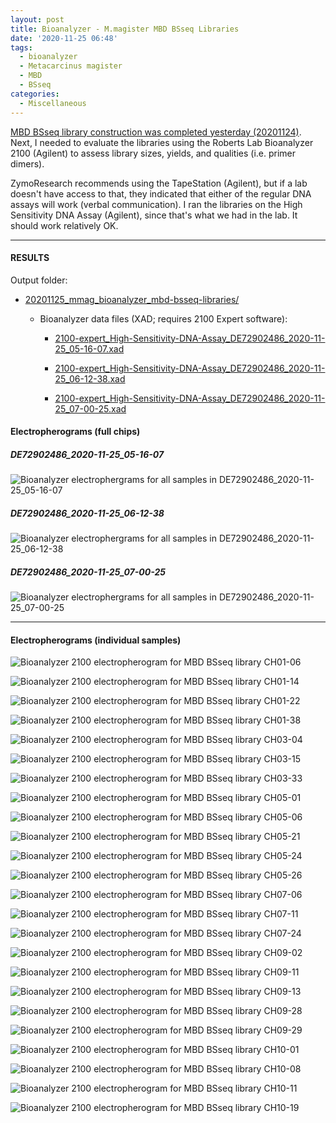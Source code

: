 ```yaml
---
layout: post
title: Bioanalyzer - M.magister MBD BSseq Libraries
date: '2020-11-25 06:48'
tags:
  - bioanalyzer
  - Metacarcinus magister
  - MBD
  - BSseq
categories:
  - Miscellaneous
---
```

[MBD BSseq library construction was completed yesterday (20201124)](https://robertslab.github.io/sams-notebook/2020/11/24/MBD-BSseq-Library-Prep-M.magister-MBD-selected-DNA-Using-Pico-Methyl-Seq-Kit.html). Next, I needed to evaluate the libraries using the Roberts Lab Bioanalyzer 2100 (Agilent) to assess library sizes, yields, and qualities (i.e. primer dimers).

ZymoResearch recommends using the TapeStation (Agilent), but if a lab doesn't have access to that, they indicated that either of the regular DNA assays will work (verbal communication). I ran the libraries on the High Sensitivity DNA Assay (Agilent), since that's what we had in the lab. It should work relatively OK.


---

#### RESULTS

Output folder:

- [20201125_mmag_bioanalyzer_mbd-bsseq-libraries/](https://gannet.fish.washington.edu/Atumefaciens/20201125_mmag_bioanalyzer_mbd-bsseq-libraries/)

  - Bioanalyzer data files (XAD; requires 2100 Expert software):

    - [2100-expert_High-Sensitivity-DNA-Assay_DE72902486_2020-11-25_05-16-07.xad](https://gannet.fish.washington.edu/Atumefaciens/20201125_mmag_bioanalyzer_mbd-bsseq-libraries/2100-expert_High-Sensitivity-DNA-Assay_DE72902486_2020-11-25_05-16-07.xad)    

    - [2100-expert_High-Sensitivity-DNA-Assay_DE72902486_2020-11-25_06-12-38.xad](https://gannet.fish.washington.edu/Atumefaciens/20201125_mmag_bioanalyzer_mbd-bsseq-libraries/2100-expert_High-Sensitivity-DNA-Assay_DE72902486_2020-11-25_06-12-38.xad)    

    - [2100-expert_High-Sensitivity-DNA-Assay_DE72902486_2020-11-25_07-00-25.xad](https://gannet.fish.washington.edu/Atumefaciens/20201125_mmag_bioanalyzer_mbd-bsseq-libraries/2100-expert_High-Sensitivity-DNA-Assay_DE72902486_2020-11-25_07-00-25.xad)


#### Electropherograms (full chips)

##### DE72902486_2020-11-25_05-16-07

![Bioanalyzer electrophergrams for all samples in DE72902486_2020-11-25_05-16-07](https://gannet.fish.washington.edu/Atumefaciens/20201125_mmag_bioanalyzer_mbd-bsseq-libraries/2100-expert_High-Sensitivity-DNA-Assay_DE72902486_2020-11-25_05-16-07_EGRAM.png)


##### DE72902486_2020-11-25_06-12-38

![Bioanalyzer electrophergrams for all samples in DE72902486_2020-11-25_06-12-38](https://gannet.fish.washington.edu/Atumefaciens/20201125_mmag_bioanalyzer_mbd-bsseq-libraries/2100-expert_High-Sensitivity-DNA-Assay_DE72902486_2020-11-25_06-12-38_EGRAM.png)


##### DE72902486_2020-11-25_07-00-25

![Bioanalyzer electrophergrams for all samples in DE72902486_2020-11-25_07-00-25](https://gannet.fish.washington.edu/Atumefaciens/20201125_mmag_bioanalyzer_mbd-bsseq-libraries/2100-expert_High-Sensitivity-DNA-Assay_DE72902486_2020-11-25_07-00-25_EGRAM.png)


---

#### Electropherograms (individual samples)

![Bioanalyzer 2100 electropherogram for MBD BSseq library CH01-06](https://gannet.fish.washington.edu/Atumefaciens/20201125_mmag_bioanalyzer_mbd-bsseq-libraries/2100-expert_High-Sensitivity-DNA-Assay_DE72902486_2020-11-25_05-16-07_EGRAM_Sample1.png)

![Bioanalyzer 2100 electropherogram for MBD BSseq library CH01-14](https://gannet.fish.washington.edu/Atumefaciens/20201125_mmag_bioanalyzer_mbd-bsseq-libraries/2100-expert_High-Sensitivity-DNA-Assay_DE72902486_2020-11-25_05-16-07_EGRAM_Sample2.png)

![Bioanalyzer 2100 electropherogram for MBD BSseq library CH01-22](https://gannet.fish.washington.edu/Atumefaciens/20201125_mmag_bioanalyzer_mbd-bsseq-libraries/2100-expert_High-Sensitivity-DNA-Assay_DE72902486_2020-11-25_05-16-07_EGRAM_Sample3.png)

![Bioanalyzer 2100 electropherogram for MBD BSseq library CH01-38](https://gannet.fish.washington.edu/Atumefaciens/20201125_mmag_bioanalyzer_mbd-bsseq-libraries/2100-expert_High-Sensitivity-DNA-Assay_DE72902486_2020-11-25_05-16-07_EGRAM_Sample4.png)

![Bioanalyzer 2100 electropherogram for MBD BSseq library CH03-04](https://gannet.fish.washington.edu/Atumefaciens/20201125_mmag_bioanalyzer_mbd-bsseq-libraries/2100-expert_High-Sensitivity-DNA-Assay_DE72902486_2020-11-25_05-16-07_EGRAM_Sample5.png)

![Bioanalyzer 2100 electropherogram for MBD BSseq library CH03-15](https://gannet.fish.washington.edu/Atumefaciens/20201125_mmag_bioanalyzer_mbd-bsseq-libraries/2100-expert_High-Sensitivity-DNA-Assay_DE72902486_2020-11-25_05-16-07_EGRAM_Sample6.png)

![Bioanalyzer 2100 electropherogram for MBD BSseq library CH03-33](https://gannet.fish.washington.edu/Atumefaciens/20201125_mmag_bioanalyzer_mbd-bsseq-libraries/2100-expert_High-Sensitivity-DNA-Assay_DE72902486_2020-11-25_05-16-07_EGRAM_Sample7.png)

![Bioanalyzer 2100 electropherogram for MBD BSseq library CH05-01](https://gannet.fish.washington.edu/Atumefaciens/20201125_mmag_bioanalyzer_mbd-bsseq-libraries/2100-expert_High-Sensitivity-DNA-Assay_DE72902486_2020-11-25_05-16-07_EGRAM_Sample8.png)

![Bioanalyzer 2100 electropherogram for MBD BSseq library CH05-06](https://gannet.fish.washington.edu/Atumefaciens/20201125_mmag_bioanalyzer_mbd-bsseq-libraries/2100-expert_High-Sensitivity-DNA-Assay_DE72902486_2020-11-25_05-16-07_EGRAM_Sample9.png)

![Bioanalyzer 2100 electropherogram for MBD BSseq library CH05-21](https://gannet.fish.washington.edu/Atumefaciens/20201125_mmag_bioanalyzer_mbd-bsseq-libraries/2100-expert_High-Sensitivity-DNA-Assay_DE72902486_2020-11-25_05-16-07_EGRAM_Sample10.png)

![Bioanalyzer 2100 electropherogram for MBD BSseq library CH05-24](https://gannet.fish.washington.edu/Atumefaciens/20201125_mmag_bioanalyzer_mbd-bsseq-libraries/2100-expert_High-Sensitivity-DNA-Assay_DE72902486_2020-11-25_05-16-07_EGRAM_Sample11.png)

![Bioanalyzer 2100 electropherogram for MBD BSseq library CH05-26](2100-expert_High-Sensitivity-DNA-Assay_DE72902486_2020-11-25_06-12-38_EGRAM_Sample1.png)

![Bioanalyzer 2100 electropherogram for MBD BSseq library CH07-06](2100-expert_High-Sensitivity-DNA-Assay_DE72902486_2020-11-25_06-12-38_EGRAM_Sample10.png)

![Bioanalyzer 2100 electropherogram for MBD BSseq library CH07-11](2100-expert_High-Sensitivity-DNA-Assay_DE72902486_2020-11-25_06-12-38_EGRAM_Sample11.png)

![Bioanalyzer 2100 electropherogram for MBD BSseq library CH07-24](2100-expert_High-Sensitivity-DNA-Assay_DE72902486_2020-11-25_06-12-38_EGRAM_Sample2.png)

![Bioanalyzer 2100 electropherogram for MBD BSseq library CH09-02](2100-expert_High-Sensitivity-DNA-Assay_DE72902486_2020-11-25_06-12-38_EGRAM_Sample3.png)

![Bioanalyzer 2100 electropherogram for MBD BSseq library CH09-11](2100-expert_High-Sensitivity-DNA-Assay_DE72902486_2020-11-25_06-12-38_EGRAM_Sample4.png)

![Bioanalyzer 2100 electropherogram for MBD BSseq library CH09-13](2100-expert_High-Sensitivity-DNA-Assay_DE72902486_2020-11-25_06-12-38_EGRAM_Sample5.png)

![Bioanalyzer 2100 electropherogram for MBD BSseq library CH09-28](2100-expert_High-Sensitivity-DNA-Assay_DE72902486_2020-11-25_06-12-38_EGRAM_Sample6.png)

![Bioanalyzer 2100 electropherogram for MBD BSseq library CH09-29](2100-expert_High-Sensitivity-DNA-Assay_DE72902486_2020-11-25_06-12-38_EGRAM_Sample7.png)

![Bioanalyzer 2100 electropherogram for MBD BSseq library CH10-01](2100-expert_High-Sensitivity-DNA-Assay_DE72902486_2020-11-25_06-12-38_EGRAM_Sample8.png)

![Bioanalyzer 2100 electropherogram for MBD BSseq library CH10-08](2100-expert_High-Sensitivity-DNA-Assay_DE72902486_2020-11-25_06-12-38_EGRAM_Sample9.png)

![Bioanalyzer 2100 electropherogram for MBD BSseq library CH10-11](2100-expert_High-Sensitivity-DNA-Assay_DE72902486_2020-11-25_07-00-25_EGRAM_Sample1.png)

![Bioanalyzer 2100 electropherogram for MBD BSseq library CH10-19](2100-expert_High-Sensitivity-DNA-Assay_DE72902486_2020-11-25_07-00-25_EGRAM_Sample2.png)
